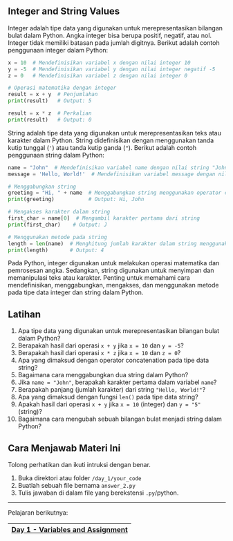 ## Integer and String Values

Integer adalah tipe data yang digunakan untuk merepresentasikan bilangan bulat dalam Python. Angka integer bisa berupa positif, negatif, atau nol. Integer tidak memiliki batasan pada jumlah digitnya. Berikut adalah contoh penggunaan integer dalam Python:

```python
x = 10  # Mendefinisikan variabel x dengan nilai integer 10
y = -5  # Mendefinisikan variabel y dengan nilai integer negatif -5
z = 0   # Mendefinisikan variabel z dengan nilai integer 0

# Operasi matematika dengan integer
result = x + y  # Penjumlahan
print(result)   # Output: 5

result = x * z  # Perkalian
print(result)   # Output: 0
```

String adalah tipe data yang digunakan untuk merepresentasikan teks atau karakter dalam Python. String didefinisikan dengan menggunakan tanda kutip tunggal (`'`) atau tanda kutip ganda (`"`). Berikut adalah contoh penggunaan string dalam Python:

```python
name = "John"  # Mendefinisikan variabel name dengan nilai string "John"
message = 'Hello, World!'  # Mendefinisikan variabel message dengan nilai string 'Hello, World!'

# Menggabungkan string
greeting = "Hi, " + name  # Menggabungkan string menggunakan operator concatenation (+)
print(greeting)           # Output: Hi, John

# Mengakses karakter dalam string
first_char = name[0]  # Mengambil karakter pertama dari string
print(first_char)    # Output: J

# Menggunakan metode pada string
length = len(name)  # Menghitung jumlah karakter dalam string menggunakan fungsi len()
print(length)       # Output: 4
```

Pada Python, integer digunakan untuk melakukan operasi matematika dan pemrosesan angka. Sedangkan, string digunakan untuk menyimpan dan memanipulasi teks atau karakter. Penting untuk memahami cara mendefinisikan, menggabungkan, mengakses, dan menggunakan metode pada tipe data integer dan string dalam Python.

## Latihan

1. Apa tipe data yang digunakan untuk merepresentasikan bilangan bulat dalam Python?
2. Berapakah hasil dari operasi `x + y` jika `x = 10` dan `y = -5`?
3. Berapakah hasil dari operasi `x * z` jika `x = 10` dan `z = 0`?
4. Apa yang dimaksud dengan operator concatenation pada tipe data string?
5. Bagaimana cara menggabungkan dua string dalam Python?
6. Jika `name = "John"`, berapakah karakter pertama dalam variabel `name`?
7. Berapakah panjang (jumlah karakter) dari string `"Hello, World!"`?
8. Apa yang dimaksud dengan fungsi `len()` pada tipe data string?
9. Apakah hasil dari operasi `x + y` jika `x = 10` (integer) dan `y = "5"` (string)?
10. Bagaimana cara mengubah sebuah bilangan bulat menjadi string dalam Python?

## Cara Menjawab Materi Ini

Tolong perhatikan dan ikuti intruksi dengan benar.

1. Buka direktori atau folder `/day_1/your_code`
2. Buatlah sebuah file bernama `answer_2.py`
3. Tulis jawaban di dalam file yang berekstensi `.py`/python.

---

Pelajaran berikutnya:

| [Day 1 - Variables and Assignment](./3_variables_and_assignment.md) |
| ------------------------------------------------------------------- |
